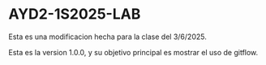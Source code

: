 # AYD2-1S2025-LAB

Esta es una modificacion hecha para la clase del 3/6/2025.

Esta es la version 1.0.0, y su objetivo principal es mostrar el uso de gitflow.